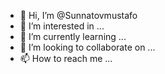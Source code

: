 - 👋 Hi, I’m @Sunnatovmustafo
- 👀 I’m interested in ...
- 🌱 I’m currently learning ...
- 💞️ I’m looking to collaborate on ...
- 📫 How to reach me ...

<!---
Sunnatovmustafo/Sunnatovmustafo is a ✨ special ✨ repository because its `README.md` (this file) appears on your GitHub profile.
You can click the Preview link to take a look at your changes.
--->
